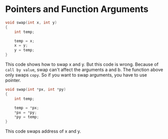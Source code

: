 # Pointers and Function Arguments

```c
void swap(int x, int y)
{
    int temp;

    temp = x;
    x = y;
    y = temp;
}
```

This code shows how to swap x and y. But this code is wrong. Because of `call by value`, swap can't affect the arguments a and b. The function above only swaps `copy`. So if you want to swap arguments, you have to use pointer.

```c
void swap(int *px, int *py)
{
    int temp;

    temp = *px;
    *px = *py;
    *py = temp;
}
```

This code swaps address of x and y.
